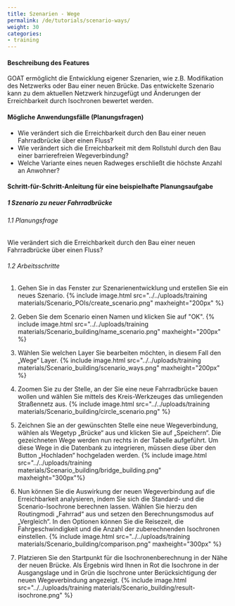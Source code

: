```yaml
---
title: Szenarien - Wege
permalink: /de/tutorials/scenario-ways/
weight: 30
categories:
- training
---
```


#### Beschreibung des Features
GOAT ermöglicht die Entwicklung eigener Szenarien, wie z.B. Modifikation des Netzwerks oder Bau einer neuen Brücke. Das entwickelte Szenario kann zu dem aktuellen Netzwerk hinzugefügt und Änderungen der Erreichbarkeit durch Isochronen bewertet werden. 

#### Mögliche Anwendungsfälle (Planungsfragen)
- Wie verändert sich die Erreichbarkeit durch den Bau einer neuen Fahrradbrücke über einen Fluss?
- Wie verändert sich die Erreichbarkeit mit dem Rollstuhl durch den Bau einer barrierefreien Wegeverbindung? 
- Welche Variante eines neuen Radweges erschließt die höchste Anzahl an Anwohner?


#### Schritt-für-Schritt-Anleitung für eine beispielhafte Planungsaufgabe
##### 1 Szenario zu neuer Fahrradbrücke
###### 1.1 Planungsfrage
Wie verändert sich die Erreichbarkeit durch den Bau einer neuen Fahrradbrücke über einen Fluss? 
###### 1.2 Arbeitsschritte
1. Gehen Sie in das Fenster zur Szenarienentwicklung und erstellen Sie ein neues Szenario.  {% include image.html src="../../uploads/training materials/Scenario_POIs/create_scenario.png" maxheight="200px" %} 

2. Geben Sie dem Scenario einen Namen und klicken Sie auf "OK".  {% include image.html src="../../uploads/training materials/Scenario_building/name_scenario.png" maxheight="200px" %}

3. Wählen Sie welchen Layer Sie bearbeiten möchten, in diesem Fall den „Wege“ Layer.  {% include image.html src="../../uploads/training materials/Scenario_building/scenario_ways.png" maxheight="200px" %}


4. Zoomen Sie zu der Stelle, an der Sie eine neue Fahrradbrücke bauen wollen und wählen Sie mittels des Kreis-Werkzeuges das umliegenden Straßennetz aus.  {% include image.html src="../../uploads/training materials/Scenario_building/circle_scenario.png" %}

5. Zeichnen Sie an der gewünschten Stelle eine neue Wegeverbindung, wählen als Wegetyp „Brücke“ aus und klicken Sie auf „Speichern“. Die gezeichneten Wege werden nun rechts in der Tabelle aufgeführt. Um diese Wege in die Datenbank zu integrieren, müssen diese über den Button „Hochladen“ hochgeladen werden.  {% include image.html src="../../uploads/training materials/Scenario_building/bridge_building.png" maxheight="300px"%}

6. Nun können Sie die Auswirkung der neuen Wegeverbindung auf die Erreichbarkeit analysieren, indem Sie sich die Standard- und die Scenario-Isochrone berechnen lassen. Wählen Sie hierzu den Routingmodi „Fahrrad“ aus und setzen den Berechnungsmodus auf „Vergleich“. In den Optionen können Sie die Reisezeit, die Fahrgeschwindigkeit und die Anzahl der zuberechnenden Isochronen einstellen.  {% include image.html src="../../uploads/training materials/Scenario_building/comparison.png" maxheight="300px" %}

7. Platzieren Sie den Startpunkt für die Isochronenberechnung in der Nähe der neuen Brücke. Als Ergebnis wird Ihnen in Rot die Isochrone in der Ausgangslage und in Grün die Isochrone unter Berücksichtigung der neuen Wegeverbindung angezeigt.  {% include image.html src="../../uploads/training materials/Scenario_building/result-isochrone.png" %}

